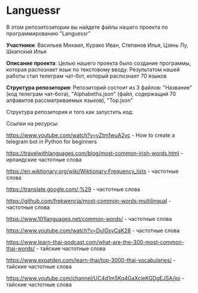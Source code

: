 # Languessr
В этом репозитозитории вы найдете файлы нашего проекта по программированию "Languessr"

**Участники**: Васильев Михаил, Курако Иван, Степанов Илья, Цзянь Лу, Шкапский Илья

**Описание проекта**: Целью нашего проекта было создание программы, которая распознает язык по текстовому вводу. Результатом нашей работы стал телеграм чат-бот, который распознает 70 языков

**Структура репозитория**: Репозиторий состоит из 3 файлов: "Название" (код телеграм чат-бота), "Alphabeths.json" (файл, содержащий 70 алфавитов рассматриваемых языков), "Top.json"

Структура репозитория и того как запустить код:

Ссылки на ресурсы:

https://www.youtube.com/watch?v=vZtm1wuA2yc - How to create a telegram bot in Python for beginners

https://travelwithlanguages.com/blog/most-common-irish-words.html - ирландские частотные слова

https://en.wiktionary.org/wiki/Wiktionary:Frequency_lists - частотные слова

https://translate.google.com/;%29 - частотные слова

https://github.com/frekwencja/most-common-words-multilingual - частотные слова

https://www.101languages.net/common-words/ - частотные слова

https://www.youtube.com/watch?v=DuIGsyCaK28 - частотные слова

https://www.learn-thai-podcast.com/what-are-the-300-most-common-thai-words/ - тайские частотные слова

https://www.expatden.com/learn-thai/top-3000-thai-vocabularies/ - тайские частотные слова

https://www.youtube.com/channel/UC4d1m5Kq4GaXcjeKGDgEJSA/joi - тайские частотные слова

